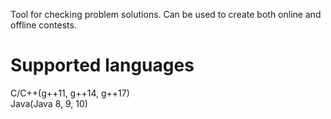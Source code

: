 Tool for checking problem solutions. Can be used to create both online and offline contests.
<div>
  <h1>Supported languages</h1>
  C/C++(g++11, g++14, g++17)<br>
  Java(Java 8, 9, 10)<br>
</div>
